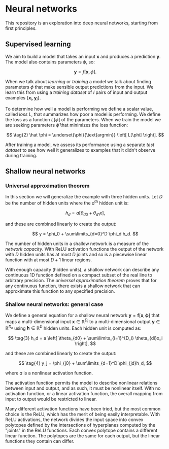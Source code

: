 # Neural networks

This repository is an exploration into deep neural networks, starting from first principles.

## Supervised learning
We aim to build a model that takes an input $\mathbf x$ and produces a prediction $\mathbf y$. The model also contains parameters $\phi$, so:

$$
\tag{1}
\mathbf y = f[\mathbf x, \phi].
$$

When we talk about *learning* or *training* a model we talk about finding parameters $\phi$ that make sensible output predictions from the input. We learn this from using a *training dataset* of $I$ pairs of input and output examples $\{\mathbf x_i, \mathbf y_i\}$.

To determine how well a model is performing we define a scalar value, called *loss* $L$, that summarizes how poor a model is performing. We define the loss as a function $L[\phi]$ of the parameters. When we train the model we are seeking parameters $\hat \phi$ that minimizes the loss function:

$$
\tag{2}
\hat \phi = \underset{\phi}{\text{argmin}} \left[ L[\phi] \right].
$$

After training a model, we assess its performance using a separate *test dataset* to see how well it generalizes to examples that it didn't observe during training.

## Shallow neural networks
### Universal approximation theorem
In this section we will generalize the example with three hidden units. Let $D$ be the number of hidden units where the $d^\text{th}$ hidden unit is:

$$
h_d = a[\theta_{d0} + \theta_{d1}x],
$$

and these are combined linearly to create the output:

$$
y = \phi_0 + \sum\limits_{d=0}^D \phi_d h_d.
$$

The number of hidden units in a shallow network is a measure of the *network capacity*. With ReLU activation functions the output of the network with $D$ hidden units has at most $D$ joints and so is a piecewise linear function with at most $D+1$ linear regions.

With enough capacity (hidden units), a shallow network can describe any continuous 1D function defined on a compact subset of the real line to arbitrary precision. The *universal approximation theorem* proves that for any continuous function, there exists a shallow network that can approximate this function to any specified precision.

### Shallow neural networks: general case
We define a general equation for a shallow neural network $\mathbf y = \mathbf f[\mathbf x, \mathbf \phi]$ that maps a multi-dimensional input $\mathbf x \in \mathbb R^{D_i}$ to a multi-dimensional output $\mathbf y \in \mathbb R^{D_o}$ using $\mathbf h \in \mathbb R^D$ hidden units. Each hidden unit is computed as:

$$
\tag{3}
h_d = a \left[ \theta_{d0} + \sum\limits_{i=1}^{D_i} \theta_{di}x_i \right],
$$

and these are combined linearly to create the output:

$$
\tag{4}
y_j = \phi_{j0} + \sum\limits_{d=1}^D \phi_{jd}h_d,
$$

where $a$ is a nonlinear activation function.

The activation function permits the model to describe nonlinear relations between input and output, and as such, it must be nonlinear itself. With no activation function, or a linear activation function, the overall mapping from input to output would be restricted to linear.

Many different activation functions have been tried, but the most common choice is the ReLU, which has the merit of being easily interpretable. With ReLU activations, the network divides the input space into convex polytopes defined by the intersections of hyperplanes computed by the "joints" in the ReLU functions. Each convex polytope contains a different linear function. The polytopes are the same for each output, but the linear functions they contain can differ.